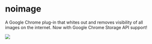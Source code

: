 # noimage
A Google Chrome plug-in that whites out and removes visibility of all images on the internet. Now with Google Chrome Storage API support!

<img src="http://www.keepcalmandposters.com/posters/1631300.png"></img>